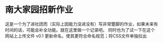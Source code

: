 # 南大家园招新作业
这是一个为了进社团而（实际上因能力没进没有）写非常蹩脚的作业，如果未来有时间的话，可能会补全功能。就在这里做一个记录吧。
同时也为了试一下在这个网站上上传文件
v0.1 更新命名，使其更符合命名规范；将CSS文件单独拉出
